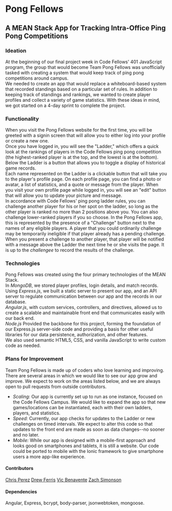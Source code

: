 # Pong Fellows  
## A MEAN Stack App for Tracking Intra-Office Ping Pong Competitions  

### Ideation  
At the beginning of our final project week in Code Fellows' 401 JavaScript program, the group that would become Team Pong Fellows was unofficially tasked with creating a system that would keep track of ping pong competitions around campus.  
We needed to create an app that would replace a whiteboard-based system that recorded standings based on a particular set of rules. In addition to keeping track of standings and rankings, we wanted to create player profiles and collect a variety of game statistics. With these ideas in mind, we got started on a 4-day sprint to complete the project.

### Functionality
When you visit the Pong Fellows website for the first time, you will be greeted with a signin screen that will allow you to either log into your profile or create a new one.  
Once you have logged in, you will see the "Ladder," which offers a quick look at the rankings of players in the Code Fellows ping pong competition (the highest-ranked player is at the top, and the lowest is at the bottom). Below the Ladder is a button that allows you to toggle a display of historical game records.  
Each name represented on the Ladder is a clickable button that will take you to the player's profile page. On each profile page, you can find a photo or avatar, a list of statistics, and a quote or message from the player. When you visit your own profile page while logged in, you will see an "edit" button that will allow you to update your picture and message.  
In accordance with Code Fellows' ping pong ladder rules, you can challenge another player for his or her spot on the ladder, so long as the other player is ranked no more than 2 positions above you. You can also challenge lower-ranked players if you so choose. In the Pong Fellows app, this is represented by the presence of a "Challenge" button next to the names of any eligible players. A player that you could ordinarily challenge may be temporarily ineligible if that player already has a pending challenge.  
When you present a challenge to another player, that player will be notified with a message above the Ladder the next time he or she visits the page. It is up to the _challengee_ to record the results of the challenge.  

### Technologies  
Pong Fellows was created using the four primary technologies of the MEAN Stack.  
In *MongoDB*, we stored player profiles, login details, and match records.  
Using *Express.js*, we built a static server to present our app, and an API server to regulate communication between our app and the records in our database.  
*Angular.js*, with custom services, controllers, and directives, allowed us to create a scalable and maintainable front end that communicates easily with our back end.  
*Node.js* Provided the backbone for this project, forming the foundation of our Express.js server-side code and providing a basis for other useful libraries for our data persistence, authorization, and other features.  
We also used semantic HTML5, CSS, and vanilla JavaScript to write custom code as needed.  

### Plans for Improvement  
Team Pong Fellows is made up of coders who love learning and improving. There are several areas in which we would like to see our app grow and improve. We expect to work on the areas listed below, and we are always open to pull requests from outside contributors.
- *Scaling:* Our app is currently set up to run as one instance, focused on the Code Fellows Campus. We would like to expand the app so that new games/locations can be instantiated, each with their own ladders, players, and statistics.  
- *Speed:* Currently, our app checks for updates to the Ladder or new challenges on timed intervals. We expect to alter this code so that updates to the front end are made as soon as data changes--no sooner and no later.  
- *Mobile:* While our app is designed with a mobile-first approach and looks good on smartphones and tablets, it is still a website. Our code could be ported to mobile with the Ionic framework to give smartphone users a more app-like experience.

#### Contributors
[Chris Perez](https://github.com/ckperez)  [Drew Ferris](https://github.com/drewferris)  [Vic Benavente](https://github.com/vbenavente)  [Zach Simonson](https://github.com/simonszc)  

#### Dependencies
Angular, Express, bcrypt, body-parser, jsonwebtoken, mongoose.
